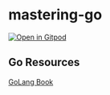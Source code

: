 # mastering-go

[![Open in Gitpod](https://gitpod.io/button/open-in-gitpod.svg)](https://gitpod.io/#https://github.com/mhackersu/mastering-go)

## Go Resources
[GoLang Book](https://www.golang-book.com/)